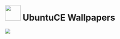 <h1><img src="https://raw.githubusercontent.com/mhancoc7/ubuntu-ce-wallpapers/main/ubuntu-logo.png" height="50" /> UbuntuCE Wallpapers</h1>

<img src="https://raw.githubusercontent.com/mhancoc7/ubuntu-ce-wallpapers/main/wallpapers.webp" />
